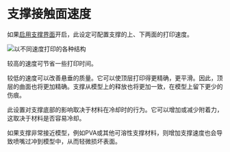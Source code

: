 支撑接触面速度
====
如果[启用支撑界面](../support/support_interface_enable.md)开启，此设定可配置支撑的上、下两面的打印速度。

![以不同速度打印的各种结构](../images/speed_difference.png)

较高的速度可节省一些打印时间。

较低的速度可以改善悬垂的质量。它可以使顶层打印得更精确，更平滑。因此，顶层的曲面也将更加精确。支撑从模型上的释放也将更加一致，在模型上留下更少的伤痕。

此设置对支撑底部的影响取决于材料在冷却时的行为。它可以增加或减少附着力，这取决于材料是否容易冷却。

如果支撑非常接近模型，例如PVA或其他可溶性支撑材料，则增加支撑速度也会导致喷嘴过冲到模型中，从而轻微损坏表面。
